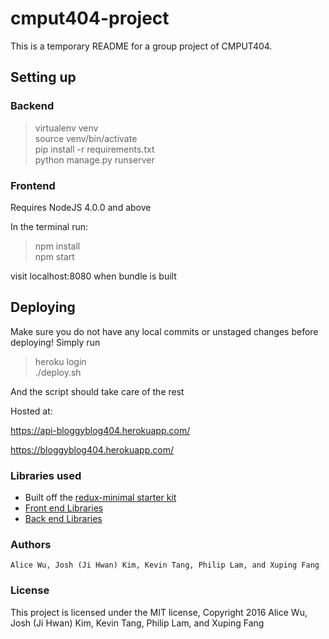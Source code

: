 # cmput404-project

This is a temporary README for a group project of CMPUT404.

## Setting up
### Backend
> virtualenv venv  
> source venv/bin/activate  
> pip install -r requirements.txt  
> python manage.py runserver

### Frontend
Requires NodeJS 4.0.0 and above

In the terminal run:
> npm install  
> npm start  

visit localhost:8080 when bundle is built

## Deploying
Make sure you do not have any local commits or unstaged changes before deploying!
Simply run
> heroku login  
> ./deploy.sh  

And the script should take care of the rest

Hosted at:

https://api-bloggyblog404.herokuapp.com/

https://bloggyblog404.herokuapp.com/

### Libraries used
- Built off the [redux-minimal starter kit](https://github.com/catalin-luntraru/redux-minimal)
- [Front end Libraries](https://github.com/CMPUT404F16Project/cmput404-project/blob/master/package.json)
- [Back end Libraries](https://github.com/CMPUT404F16Project/cmput404-project/blob/master/requirements.txt)

### Authors
`Alice Wu, Josh (Ji Hwan) Kim, Kevin Tang, Philip Lam, and Xuping Fang`

### License 
This project is licensed under the MIT license, Copyright 2016 Alice Wu, Josh (Ji Hwan) Kim, Kevin Tang, Philip Lam, and Xuping Fang 
